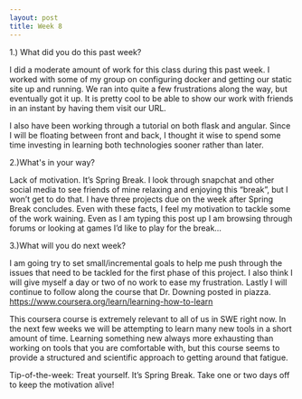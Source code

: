 ```yaml
---
layout: post
title: Week 8
---
```


1.) What did you do this past week?

I did a moderate amount of work for this class during this past week. I worked with some of my group on configuring docker and getting our static site up and running. We ran into quite a few frustrations along the way, but eventually got it up. It is pretty cool to be able to show our work with friends in an instant by having them visit our URL. 

I also have been working through a tutorial on both flask and angular. Since I will be floating between front and back, I thought it wise to spend some time investing in learning both technologies sooner rather than later.

2.)What's in your way?

Lack of motivation. It’s Spring Break. I look through snapchat and other social media to see friends of mine relaxing and enjoying this “break”, but I won’t get to do that. I have three projects due on the week after Spring Break concludes. Even with these facts, I feel my motivation to tackle some of the work waining. Even as I am typing this post up I am browsing through forums or looking at games I’d like to play for the break…

3.)What will you do next week?

I am going try to set small/incremental goals to help me push through the issues that need to be tackled for the first phase of this project. I also think I will give myself a day or two of no work to ease my frustration. Lastly I will continue to follow along the course that Dr. Downing posted in piazza. https://www.coursera.org/learn/learning-how-to-learn 

This coursera course is extremely relevant to all of us in SWE right now. In the next few weeks we will be attempting to learn many new tools in a short amount of time. Learning something new always more exhausting than working on tools that you are comfortable with, but this course seems to provide a structured and scientific approach to getting around that fatigue. 

Tip-of-the-week: Treat yourself. It’s Spring Break. Take one or two days off to keep the motivation alive!
